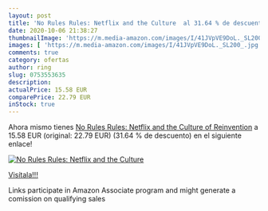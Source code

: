 ```yaml
---
layout: post
title: 'No Rules Rules: Netflix and the Culture  al 31.64 % de descuento'
date: 2020-10-06 21:38:27
thumbnailImage: 'https://m.media-amazon.com/images/I/41JVpVE9DoL._SL200_.jpg'
images: [ 'https://m.media-amazon.com/images/I/41JVpVE9DoL._SL200_.jpg' ]
comments: true
category: ofertas
author: ring
slug: 0753553635
description:
actualPrice: 15.58 EUR
comparePrice: 22.79 EUR
inStock: true
---
```


Ahora mismo tienes [No Rules Rules: Netflix and the Culture of Reinvention](https://www.amazon.it/dp/0753553635/?tag=tolees00-21) a 15.58 EUR (original: 22.79 EUR) (31.64 %  de descuento) en el siguiente enlace!

[![No Rules Rules: Netflix and the Culture ](https://m.media-amazon.com/images/I/41JVpVE9DoL._SL200_.jpg)](https://www.amazon.it/dp/0753553635/?tag=tolees00-21)

[Visítala!!!](https://www.amazon.it/dp/0753553635/?tag=tolees00-21)

Links participate in Amazon Associate program and might generate a comission on qualifying sales
